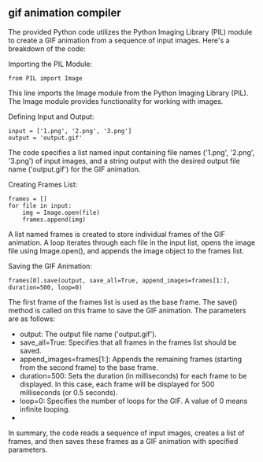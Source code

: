 ## gif animation compiler

The provided Python code utilizes the Python Imaging Library (PIL) module to create a GIF animation from a sequence of input images. Here's a breakdown of the code:

Importing the PIL Module:
```
from PIL import Image
```
This line imports the Image module from the Python Imaging Library (PIL). The Image module provides functionality for working with images.

Defining Input and Output:
```
input = ['1.png', '2.png', '3.png']
output = 'output.gif'
```
The code specifies a list named input containing file names ('1.png', '2.png', '3.png') of input images, and a string output with the desired output file name ('output.gif') for the GIF animation.

Creating Frames List:
```
frames = []
for file in input:
    img = Image.open(file)
    frames.append(img)
```
A list named frames is created to store individual frames of the GIF animation. A loop iterates through each file in the input list, opens the image file using Image.open(), and appends the image object to the frames list.

Saving the GIF Animation:
```
frames[0].save(output, save_all=True, append_images=frames[1:], duration=500, loop=0)
```
The first frame of the frames list is used as the base frame. The save() method is called on this frame to save the GIF animation. The parameters are as follows:
- output: The output file name ('output.gif').
- save_all=True: Specifies that all frames in the frames list should be saved.
- append_images=frames[1:]: Appends the remaining frames (starting from the second frame) to the base frame.
- duration=500: Sets the duration (in milliseconds) for each frame to be displayed. In this case, each frame will be displayed for 500 milliseconds (or 0.5 seconds).
- loop=0: Specifies the number of loops for the GIF. A value of 0 means infinite looping.
- 
In summary, the code reads a sequence of input images, creates a list of frames, and then saves these frames as a GIF animation with specified parameters.
